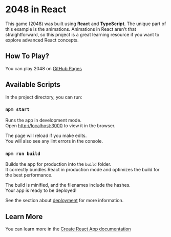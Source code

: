 # 2048 in React

This game (2048) was built using **React** and **TypeScript**. The unique part of this example is the animations. Animations in React aren't that straightforward, so this project is a great learning resource if you want to explore advanced React concepts.

## How To Play?

You can play 2048 on [GitHub Pages](https://abdullahbinamin.github.io/2048-in-react/)

## Available Scripts

In the project directory, you can run:

### `npm start`

Runs the app in development mode.  
Open [http://localhost:3000](http://localhost:3000) to view it in the browser.

The page will reload if you make edits.  
You will also see any lint errors in the console.

### `npm run build`

Builds the app for production into the `build` folder.  
It correctly bundles React in production mode and optimizes the build for the best performance.

The build is minified, and the filenames include the hashes.  
Your app is ready to be deployed!

See the section about [deployment](https://facebook.github.io/create-react-app/docs/deployment) for more information.

## Learn More

You can learn more in the [Create React App documentation](https://)
